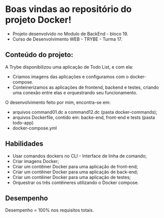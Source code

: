 # Boas vindas ao repositório do projeto Docker!
* Projeto desenvolvido no Modulo de BackEnd - bloco 19.
* Curso de Desenvolvimento WEB - TRYBE - Turma 17.


## Conteúdo do projeto:

A Trybe disponibilizou uma aplicação de Todo List, e com ela: 

* Criamos imagens das aplicações e configuramos com o docker-compose.
* Conteinerizamos as aplicações de frontend, backend e testes, criando uma conexão entre elas e orquestrando seu funcionamento.

O desenvolvimento feito por mim, encontra-se em:

* arquivos command01.dc a command12.dc (pasta docker-commands);
* arquivos Dockerfile, contido em: backe-end, front-end e tests (pasta todo-app)
* docker-compose.yml


## Habilidades

  * Usar comandos dockers no CLI - Interface de linha de comando;
  * Criar imagens Docker;
  * Criar um contêiner Docker para uma aplicação de front-end;
  * Criar um contêiner Docker para uma aplicação de back-end;
  * Criar um contêiner Docker para uma aplicação de testes;
  * Orquestrar os três contêineres utilizando o Docker compose.
  
  
## Desempenho

Desempenho = 100% nos requisitos totais.
